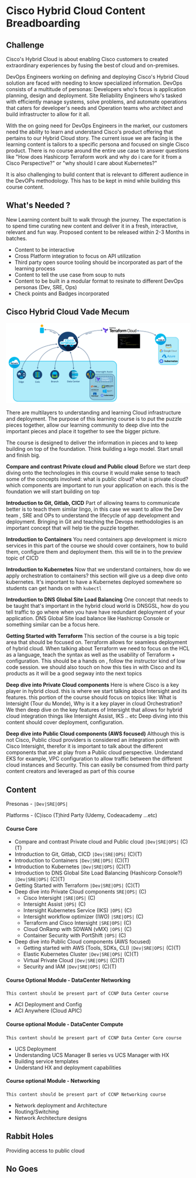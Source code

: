 # Cisco Hybrid Cloud Content Breadboarding


## Challenge 
Cisco's Hybrid Cloud is about enabling Cisco customers to created extraordinary experiences by fusing the best of cloud and on-premises.

DevOps Engineers working on defining and deploying Cisco's Hybrid Cloud solution are faced with needing to know specialized information. DevOps consists of a multitude of personas: Developers who's focus is application planning, design and deployment. Site Reliability Engineers who's tasked with efficiently manage systems, solve problems, and automate operations that caters for developer's needs and Operation teams who architect and build infrastructer to allow for it all.

With the on going need for DevOps Engineers in the market, our customers need the ability to learn and understand Cisco's product offering that pertains to our Hybrid Cloud story. 
The current issue we are facing is the learning content is tailors to a specific persona and focused on single Cisco product. There is no course around the entire use case to answer questions like "How does Hashicorp Terraform work and why do i care for it from a Cisco Perspective?" or "why should I care about Kubernetes?" 
 
It is also challenging to build content that is relevant to different audience in the DevOPs methodology. This has to be kept in mind while building this course content. 



## What's Needed ?
New Learning content built to walk through the journey. The expectation is to spend time curating new content and deliver it in a fresh, interactive, relevant and fun way. Proposed content to be released within 2-3 Months in batches. 
- Content to be interactive 
- Cross Platform integration to focus on API utilization 
- Third party open source tooling should be incorporated as part of the learning process
- Content to tell the use case from soup to nuts
- Content to be built in a modular format to resinate to different DevOps personas (Dev, SRE, Ops)
- Check points and Badges incorporated


## Cisco Hybrid Cloud Vade Mecum

![overview](assets/img.png)

There are multilayers to understanding and learning Cloud infrastructure and deployment. The purpose of this learning course is to put the puzzle pieces together, allow our learning community to deep dive into the important pieces and place it together to see the bigger picture.

The course is designed to deliver the information in pieces and to keep building on top of the foundation. Think building a lego model. Start small and finish big.

**Compare and contrast Private cloud and Public cloud** Before we start deep diving onto the technologies in this course it would make sense to teach some of the concepts involved: what is public cloud? what is private cloud? which components are important to run your application on each. this is the foundation we will start building on top

**Introduction to Git, Gitlab, CICD** Part of allowing teams to communicate better is to teach them similar lingo, in this case we want to allow the Dev team , SRE and OPs to understand the lifecycle of app development and deployment. Bringing in Git and teaching the Devops methodologies is an important concept that will help tie the puzzle together. 

**Introduction to Containers** You need containers app development is micro services in this part of the course we should cover containers, how to build them, configure them and deployment them. this will tie in to the preview topic of CICD 

**Introduction to Kubernetes** Now that we understand containers, how do we apply orchestration to containers? this section will give us a deep dive onto kubernetes. It's important to have a Kubernetes deployed somewhere so students can get hands on with `kubectl` 

**Introduction to DNS Global Site Load Balancing** One concept that needs to be taught that's important in the hybrid cloud world is DNSGSL, how do you tell traffic to go where when you have have redundant deployment of your application. DNS Global Site load balance like Hashicrop Console or something similar can be a focus here. 

**Getting Started with Terraform** This section of the course is a big topic area that should be focused on. Terraform allows for seamless deployment of hybrid cloud. When talking about Terraform we need to focus on the HCL as a language, teach the syntax as well as the usability of Terraform + configuration. This should be a hands on , follow the instructor kind of low code session. we should also touch on how this ties in with Cisco and its products as it will be a good segway into the next topics 

**Deep dive into Private Cloud components** Here is where Cisco is a key player in hybrid cloud. this is where we start talking about Intersight and its features. this portion of the course should focus on topics like: What is Intersight (Tour du Monde), Why is it a key player in cloud Orchestration? 
We then deep dive on the key features of Intersight that allows for hybrid cloud integration things like Intersight Assist, IKS .. etc  Deep diving into this content should cover deployment, configuration. 

**Deep dive into Public Cloud components (AWS focused)** Although this is not Cisco, Public cloud providers is considered an integration point with Cisco Intersight, therefor it is important to talk about the different components that are at play from a Public cloud perspective. Understand EKS for example, VPC configuration to allow traffic between the different cloud instances and Security. This can easily be consumed from third party content creators and leveraged as part of this course 

## Content
Presonas - `|Dev|SRE|OPS|` 

Platforms - (C)isco  (T)hird Party (Udemy, Codeacademy ...etc)
#### Course Core
* Compare and contrast Private cloud and Public cloud `|Dev|SRE|OPS|` (C)(T)
* Introduction to Git, Gitlab, CICD `|Dev|SRE|OPS|` (C)(T)
* Introduction to Containers `|Dev|SRE|OPS|` (C)(T)
* Introduction to Kubernetes `|Dev|SRE|OPS|` (C)(T)
* Introduction to DNS Global Site Load Balancing (Hashicorp Console?) `|Dev|SRE|OPS|` (C)(T)
* Getting Started with Terraform `|Dev|SRE|OPS|` (C)(T)
* Deep dive into Private Cloud components `SRE|OPS|` (C)
   	- Cisco Intersight `|SRE|OPS|` (C)
   	- Intersight Assist `|OPS|` (C)
   	- Intersight Kubernetes Service (IKS) `|OPS|` (C)
   	- Intersight workflow optimizer (IWO) `|SRE|OPS|` (C)
   	- Terraform and Cisco Intersight `|SRE|OPS|` (C)
   	- Cloud OnRamp with SDWAN (vMX) `|OPS|` (C)
   	- Container Security with PortShift `|OPS|` (C)
* Deep dive into Public Cloud components (AWS focused)
	-  Getting started with AWS (Tools, SDKs, CLI)  `|Dev|SRE|OPS|`  (C)(T)
	-  Elastic Kubernetes Cluster `|Dev|SRE|OPS|` (C)(T)
	-  Virtual Private Cloud `|Dev|SRE|OPS|` (C)(T)
	-  Security and IAM `|Dev|SRE|OPS|` (C)(T)
	


#### Course Optional Module - DataCenter Networking
`This content should be present part of CCNP Data Center course`

* ACI Deployment and Config
* ACI Anywhere (Cloud APIC)

#### Course optional Module - DataCenter Compute
`This content should be present part of CCNP Data Center Core course`

* UCS Deployment
* Understanding UCS Manager B series vs UCS Manager with HX
* Building service templates 
* Understand HX and deployment capabilities  

#### Course optional Module - Networking
`This content should be present part of CCNP Networking course`

* Network deployment and Architecture 
* Routing/Switching
* Network Architecture designs  


## Rabbit Holes
Providing access to public cloud 



## No Goes
